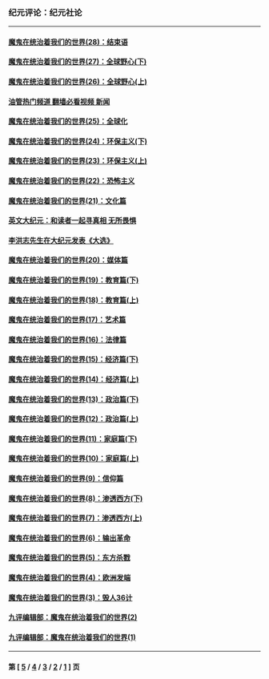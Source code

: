 ### 纪元评论：纪元社论
---
#### [魔鬼在统治着我们的世界(28)：结束语](../../pages/nsc422/n10936246.md?04140330) 
#### [魔鬼在统治着我们的世界(27)：全球野心(下)](../../pages/nsc422/n10928319.md?04140330) 
#### [魔鬼在统治着我们的世界(26)：全球野心(上)](../../pages/nsc422/n10900318.md?04140330) 
#### [油管热门频道 翻墙必看视频 新闻](ok?04140330)
#### [魔鬼在统治着我们的世界(25)：全球化](../../pages/nsc422/n10788205.md?04140330) 
#### [魔鬼在统治着我们的世界(24)：环保主义(下)](../../pages/nsc422/n10695307.md?04140330) 
#### [魔鬼在统治着我们的世界(23)：环保主义(上)](../../pages/nsc422/n10688613.md?04140330) 
#### [魔鬼在统治着我们的世界(22)：恐怖主义](../../pages/nsc422/n10614727.md?04140330) 
#### [魔鬼在统治着我们的世界(21)：文化篇](../../pages/nsc422/n10597706.md?04140330) 
#### [英文大纪元：和读者一起寻真相 无所畏惧](../../pages/nsc422/n12542027.md?04140330) 
#### [李洪志先生在大纪元发表《大选》](../../pages/nsc422/n12534746.md?04140330) 
#### [魔鬼在统治着我们的世界(20)：媒体篇](../../pages/nsc422/n10586579.md?04140330) 
#### [魔鬼在统治着我们的世界(19)：教育篇(下)](../../pages/nsc422/n10564808.md?04140330) 
#### [魔鬼在统治着我们的世界(18)：教育篇(上)](../../pages/nsc422/n10526970.md?04140330) 
#### [魔鬼在统治着我们的世界(17)：艺术篇](../../pages/nsc422/n10499093.md?04140330) 
#### [魔鬼在统治着我们的世界(16)：法律篇](../../pages/nsc422/n10485969.md?04140330) 
#### [魔鬼在统治着我们的世界(15)：经济篇(下)](../../pages/nsc422/n10469975.md?04140330) 
#### [魔鬼在统治着我们的世界(14)：经济篇(上)](../../pages/nsc422/n10457370.md?04140330) 
#### [魔鬼在统治着我们的世界(13)：政治篇(下)](../../pages/nsc422/n10448270.md?04140330) 
#### [魔鬼在统治着我们的世界(12)：政治篇(上)](../../pages/nsc422/n10444576.md?04140330) 
#### [魔鬼在统治着我们的世界(11)：家庭篇(下)](../../pages/nsc422/n10440961.md?04140330) 
#### [魔鬼在统治着我们的世界(10)：家庭篇(上)](../../pages/nsc422/n10435448.md?04140330) 
#### [魔鬼在统治着我们的世界(9)：信仰篇](../../pages/nsc422/n10432159.md?04140330) 
#### [魔鬼在统治着我们的世界(8)：渗透西方(下)](../../pages/nsc422/n10429603.md?04140330) 
#### [魔鬼在统治着我们的世界(7)：渗透西方(上)](../../pages/nsc422/n10426013.md?04140330) 
#### [魔鬼在统治着我们的世界(6)：输出革命](../../pages/nsc422/n10421536.md?04140330) 
#### [魔鬼在统治着我们的世界(5)：东方杀戮](../../pages/nsc422/n10417707.md?04140330) 
#### [魔鬼在统治着我们的世界(4)：欧洲发端](../../pages/nsc422/n10414890.md?04140330) 
#### [魔鬼在统治着我们的世界(3)：毁人36计](../../pages/nsc422/n10411583.md?04140330) 
#### [九评编辑部：魔鬼在统治着我们的世界(2)](../../pages/nsc422/n10410036.md?04140330) 
#### [九评编辑部：魔鬼在统治着我们的世界(1)](../../pages/nsc422/n10406825.md?04140330) 

---
#### 第 [ [5](./5.md?04140330) / [4](./4.md?04140330) / [3](./3.md?04140330) / [2](./2.md?04140330) / [1](./1.md?04140330) ] 页
